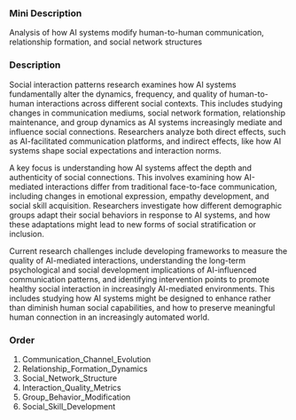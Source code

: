 ### Mini Description

Analysis of how AI systems modify human-to-human communication, relationship formation, and social network structures

### Description

Social interaction patterns research examines how AI systems fundamentally alter the dynamics, frequency, and quality of human-to-human interactions across different social contexts. This includes studying changes in communication mediums, social network formation, relationship maintenance, and group dynamics as AI systems increasingly mediate and influence social connections. Researchers analyze both direct effects, such as AI-facilitated communication platforms, and indirect effects, like how AI systems shape social expectations and interaction norms.

A key focus is understanding how AI systems affect the depth and authenticity of social connections. This involves examining how AI-mediated interactions differ from traditional face-to-face communication, including changes in emotional expression, empathy development, and social skill acquisition. Researchers investigate how different demographic groups adapt their social behaviors in response to AI systems, and how these adaptations might lead to new forms of social stratification or inclusion.

Current research challenges include developing frameworks to measure the quality of AI-mediated interactions, understanding the long-term psychological and social development implications of AI-influenced communication patterns, and identifying intervention points to promote healthy social interaction in increasingly AI-mediated environments. This includes studying how AI systems might be designed to enhance rather than diminish human social capabilities, and how to preserve meaningful human connection in an increasingly automated world.

### Order

1. Communication_Channel_Evolution
2. Relationship_Formation_Dynamics
3. Social_Network_Structure
4. Interaction_Quality_Metrics
5. Group_Behavior_Modification
6. Social_Skill_Development
